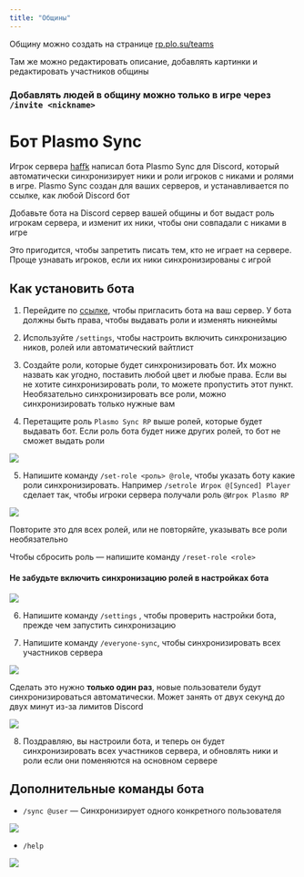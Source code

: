 ```yaml
---
title: "Общины"
---
```


Общину можно создать на странице [rp.plo.su/teams](https://rp.plo.su/teams)

Там же можно редактировать описание, добавлять картинки и редактировать участников общины

### Добавлять людей в общину можно только в игре через `/invite <nickname>`

# Бот Plasmo Sync

Игрок сервера [haffk](https://t.me/howkawgew) написал бота Plasmo Sync для Discord, который автоматически синхронизирует ники и роли игроков с никами и ролями в игре. Plasmo Sync создан для ваших серверов, и устанавливается по ссылке, как любой Discord бот

Добавьте бота на Discord сервер вашей общины и бот выдаст роль игрокам сервера, и изменит их ники, чтобы они совпадали с никами в игре

Это пригодится, чтобы запретить писать тем, кто не играет на сервере. Проще узнавать игроков, если их ники синхронизированы с игрой
## Как установить бота
1. Перейдите по [ссылке](https://discord.com/api/oauth2/authorize?client_id=944529811362181171&permissions=8&scope=bot%20applications.commands), чтобы пригласить бота на ваш сервер. У бота должны быть права, чтобы выдавать роли и изменять никнеймы
    
2. Используйте `/settings`, чтобы настроить включить синхронизацию ников, ролей или автоматический вайтлист
3. Создайте роли, которые будет синхронизировать бот. Их можно назвать как угодно, поставить любой цвет и любые права. Если вы не хотите синхронизировать роли, то можете пропустить этот пункт. Необязательно синхронизировать все роли, можно синхронизировать только нужные вам
4. Перетащите роль `Plasmo Sync RP` выше ролей, которые будет выдавать бот. Если роль бота будет ниже других ролей, то бот не сможет выдать роли
    
![](https://github.com/plasmoapp/plasmo-rp-wiki/blob/main/assets/commune/role_order.png?raw=true)
    
5. Напишите команду `/set-role <роль> @role`, чтобы указать боту какие роли синхронизировать. Например `/setrole Игрок @[Synced] Player` сделает так, чтобы игроки сервера получали роль `@Игрок Plasmo RP`
    
![](https://imgur.com/31vAYwX.png)
    
Повторите это для всех ролей, или не повторяйте, указывать все роли необязательно
    
Чтобы сбросить роль — напишите команду `/reset-role <role>`

#### Не забудьте включить синхронизацию ролей в настройках бота

![](https://imgur.com/3HPsytK.png)

6. Напишите команду `/settings` , чтобы проверить настройки бота, прежде чем запустить синхронизацию
    
7. Напишите команду `/everyone-sync`, чтобы синхронизировать всех участников сервера
    
![](https://imgur.com/m0VdM6H.png)
    
Сделать это нужно **только один раз**, новые пользователи будут синхронизироваться автоматически. Может занять от двух секунд до двух минут из-за лимитов Discord
    
![](https://imgur.com/CXym0dW.png)

8. Поздравляю, вы настроили бота, и теперь он будет синхронизировать всех участников сервера, и обновлять ники и роли если они поменяются на основном сервере

## Дополнительные команды бота

- `/sync @user` — Синхронизирует одного конкретного пользователя

![](https://imgur.com/RUMXbTN.png)

- `/help`
    
![](https://imgur.com/6XeY9IO.png)
